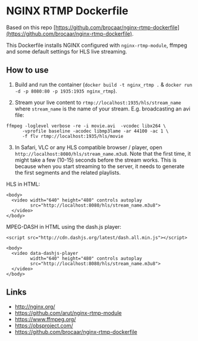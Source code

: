 NGINX RTMP Dockerfile
=====================

Based on this repo [https://github.com/brocaar/nginx-rtmp-dockerfile](https://github.com/brocaar/nginx-rtmp-dockerfile).

This Dockerfile installs NGINX configured with `nginx-rtmp-module`, ffmpeg
and some default settings for HLS live streaming.

How to use
----------

1. Build and run the container (`docker build -t nginx_rtmp .` &
   `docker run -d -p 8080:80 -p 1935:1935 nginx_rtmp`).

2. Stream your live content to `rtmp://localhost:1935/hls/stream_name` where
   `stream_name` is the name of your stream. E.g. broadcasting an avi file:
```
ffmpeg -loglevel verbose -re -i movie.avi  -vcodec libx264 \
      -vprofile baseline -acodec libmp3lame -ar 44100 -ac 1 \
      -f flv rtmp://localhost:1935/hls/movie
```

3. In Safari, VLC or any HLS compatible browser / player, open
   `http://localhost:8080/hls/stream_name.m3u8`. Note that the first time,
   it might take a few (10-15) seconds before the stream works. This is because
   when you start streaming to the server, it needs to generate the first
   segments and the related playlists.

HLS in HTML:

```
<body>
  <video width="640" height="480" controls autoplay
         src="http://localhost:8080/hls/stream_name.m3u8">
  </video>
</body>
```

MPEG-DASH in HTML using the dash.js player:

```
<script src="http://cdn.dashjs.org/latest/dash.all.min.js"></script>

<body>
  <video data-dashjs-player
         width="640" height="480" controls autoplay
         src="http://localhost:8080/hls/stream_name.m3u8">
  </video>
</body>
```


Links
-----

* http://nginx.org/
* https://github.com/arut/nginx-rtmp-module
* https://www.ffmpeg.org/
* https://obsproject.com/
* https://github.com/brocaar/nginx-rtmp-dockerfile

